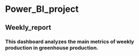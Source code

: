 # Power_BI_project
## Weekly_report

### This dashboard analyzes the main metrics of weekly production in greenhouse production.
